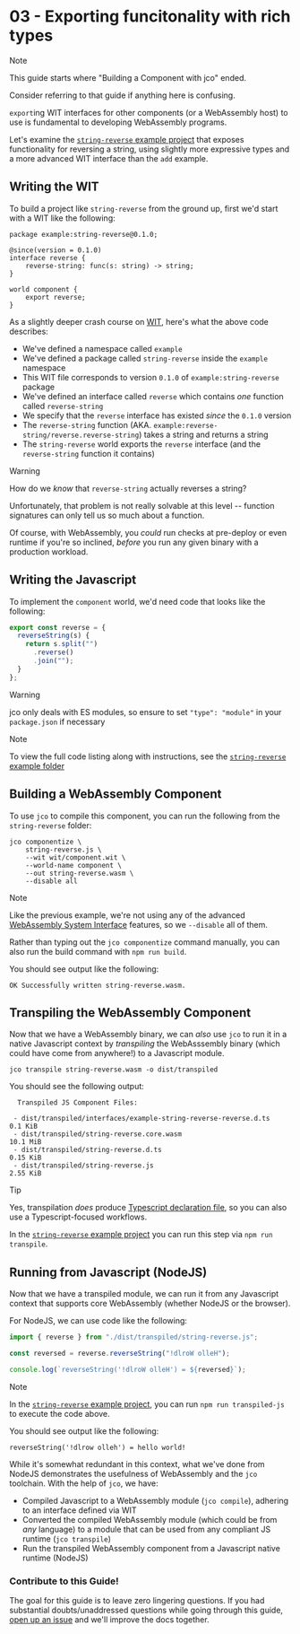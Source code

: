 # 03 - Exporting funcitonality with rich types

> [!NOTE]
> This guide starts where "Building a Component with jco" ended.
>
> Consider referring to that guide if anything here is confusing.

`export`ing WIT interfaces for other components (or a WebAssembly host) to use is fundamental to developing
WebAssembly programs.

Let's examine the [`string-reverse` example project][examples-string-reverse] that exposes functionality for
reversing a string, using slightly more expressive types and a more advanced WIT interface than the `add` example.

## Writing the WIT

To build a project like `string-reverse` from the ground up, first we'd start with a WIT like the following:

```wit
package example:string-reverse@0.1.0;

@since(version = 0.1.0)
interface reverse {
    reverse-string: func(s: string) -> string;
}

world component {
    export reverse;
}
```

As a slightly deeper crash course on [WIT][wit], here's what the above code describes:

- We've defined a namespace called `example`
- We've defined a package called `string-reverse` inside the `example` namespace
- This WIT file corresponds to version `0.1.0` of `example:string-reverse` package
- We've defined an interface called `reverse` which contains *one* function called `reverse-string`
- We specify that the `reverse` interface has existed *since* the `0.1.0` version
- The `reverse-string` function (AKA. `example:reverse-string/reverse.reverse-string`) takes a string and returns a string
- The `string-reverse` world exports the `reverse` interface (and the `reverse-string` function it contains)

> [!WARNING]
> How do we *know* that `reverse-string` actually reverses a string?
>
> Unfortunately, that problem is not really solvable at this level -- function signatures
> can only tell us so much about a function.
>
> Of course, with WebAssembly, you *could* run checks at pre-deploy or even runtime if
> you're so inclined, *before* you run any given binary with a production workload.

## Writing the Javascript

To implement the `component` world, we'd need code that looks like the following:

```mjs
export const reverse = {
  reverseString(s) {
    return s.split("")
      .reverse()
      .join("");
  }
};
```

> [!WARNING]
> jco only deals with ES modules, so ensure to set `"type": "module"` in your `package.json` if necessary

> [!NOTE]
> To view the full code listing along with instructions, see the [`string-reverse` example folder][examples-string-reverse]

## Building a WebAssembly Component

To use `jco` to compile this component, you can run the following from the `string-reverse` folder:

```console
jco componentize \
    string-reverse.js \
    --wit wit/component.wit \
    --world-name component \
    --out string-reverse.wasm \
    --disable all
```

> [!NOTE]
> Like the previous example, we're not using any of the advanced [WebAssembly System Interface][wasi] features,
> so we `--disable` all of them.
>
> Rather than typing out the `jco componentize` command manually, you can also run
> the build command with `npm run build`.

You should see output like the following:

```
OK Successfully written string-reverse.wasm.
```

## Transpiling the WebAssembly Component

Now that we have a WebAssembly binary, we can *also* use `jco` to run it in a native Javascript
context by *transpiling* the WebAsssembly binary (which could have come from anywhere!) to a Javascript module.

```console
jco transpile string-reverse.wasm -o dist/transpiled
```

You should see the following output:

```
  Transpiled JS Component Files:

 - dist/transpiled/interfaces/example-string-reverse-reverse.d.ts   0.1 KiB
 - dist/transpiled/string-reverse.core.wasm                        10.1 MiB
 - dist/transpiled/string-reverse.d.ts                             0.15 KiB
 - dist/transpiled/string-reverse.js                               2.55 KiB
```

> [!TIP]
> Yes, transpilation *does* produce [Typescript declaration file][ts-decl-file], so you can also use a Typescript-focused workflows.
>
> In the [`string-reverse` example project][examples-string-reverse] you can run this step via `npm run transpile`.

## Running from Javascript (NodeJS)

Now that we have a transpiled module, we can run it from any Javascript context that supports core WebAssembly (whether NodeJS or the browser).


For NodeJS, we can use code like the following:

```mjs
import { reverse } from "./dist/transpiled/string-reverse.js";

const reversed = reverse.reverseString("!dlroW olleH");

console.log(`reverseString('!dlroW olleH') = ${reversed}`);
```

> [!NOTE]
> In the [`string-reverse` example project][examples-string-reverse], you can run `npm run transpiled-js` to execute the code above.

You should see output like the following:

```
reverseString('!dlrow olleh') = hello world!
```

While it's somewhat redundant in this context, what we've done from NodeJS demonstrates the usefulness
of WebAssembly and the `jco` toolchain. With the help of `jco`, we have:

- Compiled Javascript to a WebAssembly module (`jco compile`), adhering to an interface defined via WIT
- Converted the compiled WebAssembly module (which could be from *any* language) to a module
that can be used from any compliant JS runtime (`jco transpile`)
- Run the transpiled WebAssembly component from a Javascript native runtime (NodeJS)

[repo]: https://github.com/bytecodealliance/component-docs
[examples-string-reverse]: https://github.com/bytecodealliance/jco/tree/main/examples/components/string-reverse
[ts-decl-file]: https://www.typescriptlang.org/docs/handbook/declaration-files/deep-dive.html#declaration-file-theory-a-deep-dive
[wasi]: https://wasi.dev/
[wit]: https://github.com/WebAssembly/component-model/blob/main/design/mvp/WIT.md

### Contribute to this Guide!

The goal for this guide is to leave zero lingering questions. If you had substantial doubts/unaddressed questions
while going through this guide, [open up an issue](https://github.com/bytecodealliance/jco/issues/new) and we'll improve the docs together.
